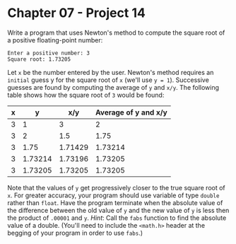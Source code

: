 # Chapter 07 - Project 14

Write a program that uses Newton's method to compute the square root of a
positive floating-point number:

```
Enter a positive number: 3
Square root: 1.73205
```

Let `x` be the number entered by the user.  Newton's method requires an
`initial` guess y for the square root of `x` (we'll use `y = 1`).  Successive
guesses are found by computing the average of `y` and `x/y`.  The following
table shows how the square root of `3` would be found:

| x |	y	      | x/y 	  | Average of y and x/y |
|---|---------|---------|----------------------|
| 3 |	1	      | 3       | 2  				  	       |
| 3 |	2	      | 1.5	    | 1.75				         |
| 3 |	1.75  	| 1.71429 |	1.73214				       |
| 3 |	1.73214	| 1.73196 |	1.73205				       |
| 3 |	1.73205	| 1.73205 |	1.73205				       |


Note that the values of `y` get progressively closer to the true square root of
`x`.  For greater accuracy, your program should use variable of type `double`
rather than `float`.  Have the program terminate when the absolute value of the
difference between the old value of `y` and the new value of `y` is less then
the product of `.00001` and `y`.  _Hint_: Call the `fabs` function to find the
absolute value of a double.  (You'll need to include the `<math.h>` header at
the begging of your program in order to use `fabs`.)
